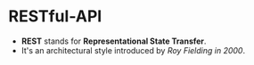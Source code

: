 # RESTful-API
* **REST** stands for **Representational State Transfer**. 
* It's an architectural style introduced by _Roy Fielding in 2000_.
